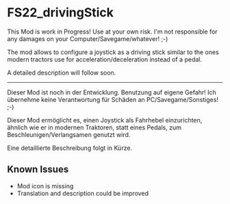 # FS22_drivingStick

This Mod is work in Progress! Use at your own risk. I'm not responsible for any damages on your Computer/Savegame/whatever! ;-)

The mod allows to configure a joystick as a driving stick similar to the ones modern tractors use for acceleration/deceleration instead of a pedal. 

A detailed description will follow soon.

---

Dieser Mod ist noch in der Entwicklung. Benutzung auf eigene Gefahr! Ich übernehme keine Verantwortung für Schäden an PC/Savegame/Sonstiges! ;-)

Dieser Mod ermöglicht es, einen Joystick als Fahrhebel einzurichten, ähnlich wie er in modernen Traktoren, statt eines Pedals, zum Beschleunigen/Verlangsamen genutzt wird.

Eine detaillierte Beschreibung folgt in Kürze.

## Known Issues

- Mod icon is missing
- Translation and description could be improved
